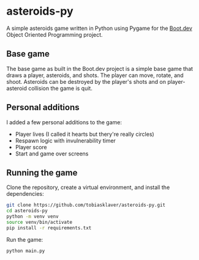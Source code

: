 # asteroids-py

A simple asteroids game written in Python using Pygame for the [Boot.dev](https://boot.dev) Object Oriented Programming project.

## Base game

The base game as built in the Boot.dev project is a simple base game that draws a player, asteroids, and shots. The player can move, rotate, and shoot. Asteroids can be destroyed by the player's shots and on player-asteroid collision the game is quit.

## Personal additions

I added a few personal additions to the game:

- Player lives (I called it hearts but thery're really circles)
- Respawn logic with invulnerability timer
- Player score
- Start and game over screens

## Running the game

Clone the repository, create a virtual environment, and install the dependencies:

```bash
git clone https://github.com/tobiasklaver/asteroids-py.git
cd asteroids-py
python -m venv venv
source venv/bin/activate
pip install -r requirements.txt
```

Run the game:

```bash
python main.py
```
